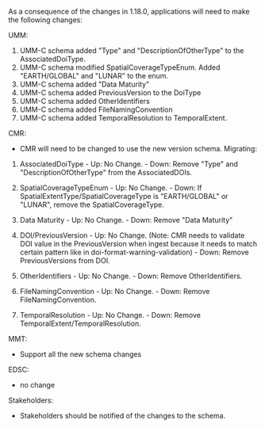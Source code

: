 As a consequence of the changes in 1.18.0, applications will need to make the
following changes:

UMM:
  1. UMM-C schema added "Type" and "DescriptionOfOtherType" to the AssociatedDoiType.
  2. UMM-C schema modified SpatialCoverageTypeEnum. Added "EARTH/GLOBAL" and "LUNAR" to the enum.
  3. UMM-C schema added "Data Maturity"
  4. UMM-C schema added PreviousVersion to the DoiType
  5. UMM-C schema added OtherIdentifiers
  6. UMM-C schema added FileNamingConvention
  7. UMM-C schema added TemporalResolution to TemporalExtent.

CMR:
  - CMR will need to be changed to use the new version schema.
  Migrating:
  1. AssociatedDoiType
    -  Up: No Change.
    -  Down: Remove "Type" and "DescriptionOfOtherType" from the AssociatedDOIs.

  2. SpatialCoverageTypeEnum
    - Up: No Change.
    - Down: If SpatialExtentType/SpatialCoverageType is "EARTH/GLOBAL" or "LUNAR", remove the SpatialCoverageType.

  3. Data Maturity
    - Up: No Change.
    - Down: Remove "Data Maturity"

  4. DOI/PreviousVersion
    - Up: No Change. (Note: CMR needs to validate DOI value in the PreviousVersion when ingest because it needs to match certain pattern like in doi-format-warning-validation)
    - Down: Remove PreviousVersions from DOI.

  5. OtherIdentifiers
    - Up: No Change.
    - Down: Remove OtherIdentifiers.

  6. FileNamingConvention
    - Up: No Change.
    - Down: Remove FileNamingConvention.

  7. TemporalResolution
    - Up: No Change.
    - Down: Remove TemporalExtent/TemporalResolution.

MMT:
  - Support all the new schema changes

EDSC:
  - no change

Stakeholders:
  - Stakeholders should be notified of the changes to the schema.

